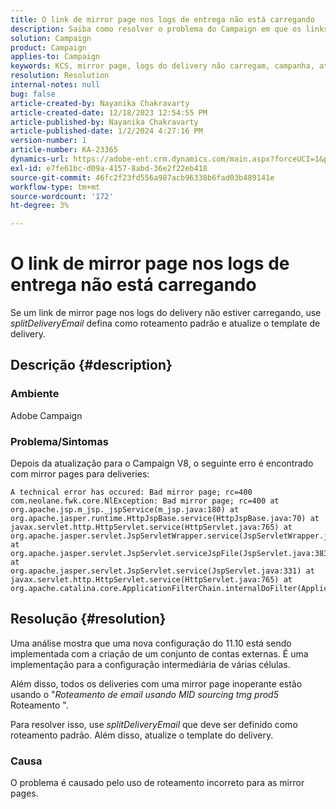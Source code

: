 ```yaml
---
title: O link de mirror page nos logs de entrega não está carregando
description: Saiba como resolver o problema do Campaign em que os links de mirror page nos logs do delivery não estão carregando.
solution: Campaign
product: Campaign
applies-to: Campaign
keywords: KCS, mirror page, logs do delivery não carregam, campanha, atualização para o Campaign V8
resolution: Resolution
internal-notes: null
bug: false
article-created-by: Nayanika Chakravarty
article-created-date: 12/18/2023 12:54:55 PM
article-published-by: Nayanika Chakravarty
article-published-date: 1/2/2024 4:27:16 PM
version-number: 1
article-number: KA-23365
dynamics-url: https://adobe-ent.crm.dynamics.com/main.aspx?forceUCI=1&pagetype=entityrecord&etn=knowledgearticle&id=bbc7339f-a49d-ee11-be37-6045bd006079
exl-id: e7fe61bc-d09a-4157-8abd-36e2f22eb418
source-git-commit: 46fc2f23fd556a987acb96338b6fad03b489141e
workflow-type: tm+mt
source-wordcount: '172'
ht-degree: 3%

---
```


# O link de mirror page nos logs de entrega não está carregando


Se um link de mirror page nos logs do delivery não estiver carregando, use *splitDeliveryEmail* defina como roteamento padrão e atualize o template de delivery.

## Descrição {#description}


### Ambiente

Adobe Campaign

### Problema/Sintomas

Depois da atualização para o Campaign V8, o seguinte erro é encontrado com mirror pages para deliveries:


```
A technical error has occured: Bad mirror page; rc=400 
com.neolane.fwk.core.NlException: Bad mirror page; rc=400 at 
org.apache.jsp.m_jsp._jspService(m_jsp.java:180) at 
org.apache.jasper.runtime.HttpJspBase.service(HttpJspBase.java:70) at 
javax.servlet.http.HttpServlet.service(HttpServlet.java:765) at 
org.apache.jasper.servlet.JspServletWrapper.service(JspServletWrapper.java:465) at 
org.apache.jasper.servlet.JspServlet.serviceJspFile(JspServlet.java:383) at 
org.apache.jasper.servlet.JspServlet.service(JspServlet.java:331) at 
javax.servlet.http.HttpServlet.service(HttpServlet.java:765) at 
org.apache.catalina.core.ApplicationFilterChain.internalDoFilter(ApplicationFilterChain.java:231)
```



## Resolução {#resolution}


Uma análise mostra que uma nova configuração do 11.10 está sendo implementada com a criação de um conjunto de contas externas. É uma implementação para a configuração intermediária de várias células.

Além disso, todos os deliveries com uma mirror page inoperante estão usando o &quot;*Roteamento de email usando MID sourcing tmg prod5* Roteamento &quot;.

Para resolver isso, use *splitDeliveryEmail* que deve ser definido como roteamento padrão. Além disso, atualize o template do delivery.

### Causa

O problema é causado pelo uso de roteamento incorreto para as mirror pages.
